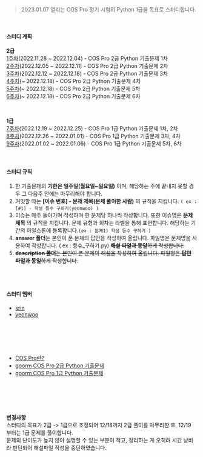 > 2023.01.07 열리는 COS Pro 정기 시험의 Python 1급을 목표로 스터디합니다.
<br/>

#### 스터디 계획

**2급**
<br/>
[1주차](https://github.com/yeonwoo1125/cospro-python-level2-study/milestone/1)(2022.11.28 ~ 2022.12.04) - COS Pro 2급 Python 기출문제 1차<br/>
[2주차](https://github.com/yeonwoo1125/cospro-python-level2-study/milestone/2)(2022.12.05 ~ 2022.12.11) - COS Pro 2급 Python 기출문제 2차<br/>
[3주차](https://github.com/yeonwoo1125/cospro-python-level2-study/milestone/3)(2022.12.12 ~ 2022.12.18) - COS Pro 2급 Python 기출문제 3차<br/>
[4주차](https://github.com/yeonwoo1125/cospro-python-level2-study/milestone/4)(~ 2022.12.18) - COS Pro 2급 Python 기출문제 4차<br/>
[5주차](https://github.com/yeonwoo1125/cospro-python-level2-study/milestone/5)(~ 2022.12.18) - COS Pro 2급 Python 기출문제 5차<br/>
[6주차](https://github.com/yeonwoo1125/cospro-python-level2-study/milestone/6)(~ 2022.12.18) - COS Pro 2급 Python 기출문제 6차<br/>

<br/>

**1급**
<br/>
[7주차](https://github.com/yeonwoo1125/cospro-python-study/milestone/7)(2022.12.19 ~ 2022.12.25) - COS Pro 1급 Python 기출문제 1차, 2차<br/>
[8주차](https://github.com/yeonwoo1125/cospro-python-study/milestone/8)(2022.12.26 ~ 2022.01.01) - COS Pro 1급 Python 기출문제 3차, 4차<br/>
[9주차](https://github.com/yeonwoo1125/cospro-python-study/milestone/9)(2022.01.02 ~ 2022.01.06) - COS Pro 1급 Python 기출문제 5차, 6차<br/>
<br/><br/>
#### 스터디 규칙
1. 한 기출문제의 **기한은 일주일(월요일~일요일)** 이며, 해당하는 주에 끝내지 못할 경우 그 다음주 안에는 마무리해야 합니다.
2. 커밋할 때는 **[이슈 번호] - 문제 제목(문제 풀이한 사람)** 의 규칙을 지킵니다. `( ex : [#1] - 학생 등수 구하기(yeonwoo) )`
3. 이슈는 매주 돌아가며 작성하며 한 문제당 하나씩 작성합니다. 또한 이슈명은 **문제 제목** 의 규칙을 지킵니다. 문제 유형과 회차는 라벨을 통해 표현합니다. 해당하는 기간의 마일스톤에 등록합니다.`(ex : 문제1) 학생 등수 구하기 )`
4. **answer 폴더**는 본인이 푼 문제의 답안을 작성하여 올립니다. 파일명은 문제명을 사용하여 작성합니다. ( ex : 등수_구하기.py) ~~**해설 파일과 동일**하게 작성합니다.~~<br/>
5. ~~**description 폴더**는 본인이 푼 문제의 해설을 작성하여 올립니다. 파일명은 **답안 파일과 동일**하게 작성합니다.~~

<br/><br/>
#### 스터디 멤버
- [srin](https://github.com/SRin23)
- [yeonwoo](https://github.com/yeonwoo1125)

<br/><br/>
---
- [COS Pro란?](https://www.ybmit.com/cos_pro/cos_pro_info.jsp)
- [goorm COS Pro 2급 Python 기출문제](https://edu.goorm.io/lecture/17033/cos-pro-2%EA%B8%89-%EA%B8%B0%EC%B6%9C%EB%AC%B8%EC%A0%9C-python)
- [goorm COS Pro 1급 Python 기출문제](https://edu.goorm.io/lecture/17299/cos-pro-1%EA%B8%89-%EA%B8%B0%EC%B6%9C%EB%AC%B8%EC%A0%9C-python)

<br/><br/>
---
**변경사항**<br/>
스터디의 목표가 2급 -> 1급으로 조정되어 12/18까지 2급 풀이를 마무리한 후, 12/19 부터는 1급 문제를 풀이합니다. <br/>
문제의 난이도가 높지 않아 설명할 수 있는 부분이 적고, 정리하는 게 오히려 시간 낭비라 판단되어 해설파일 작성을 중단하였습니다.

